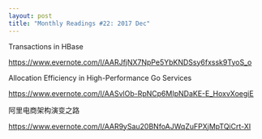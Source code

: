 ```yaml
---
layout: post
title: "Monthly Readings #22: 2017 Dec"
---
```


Transactions in HBase

<https://www.evernote.com/l/AARJfjNX7NpPe5YbKNDSsy6fxssk9TyoS_o>

Allocation Efficiency in High-Performance Go Services

<https://www.evernote.com/l/AASvlOb-RpNCp6MIpNDaKE-E_HoxvXoegiE>

阿里电商架构演变之路

<https://www.evernote.com/l/AAR9ySau20BNfoAJWqZuFPXjMpTQiCrt-XI>
